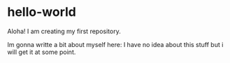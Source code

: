 # hello-world
Aloha! I am creating my first repository.

Im gonna writte a bit about myself here: I have no idea about this stuff but i will get it at some point.
